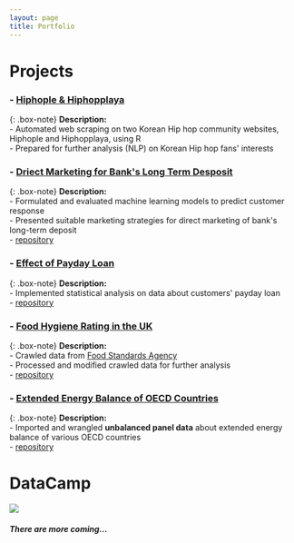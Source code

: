 ```yaml
---
layout: page
title: Portfolio
---
```


# Projects

### - [Hiphople & Hiphopplaya](https://github.com/sakjung/hhl_hhp)

{: .box-note}
**Description:** 
<br />- Automated web scraping on two Korean Hip hop community websites, Hiphople and Hiphopplaya, using R
<br />- Prepared for further analysis (NLP) on Korean Hip hop fans' interests

### - [Driect Marketing for Bank's Long Term Desposit](https://sakjung.github.io/bank/)

{: .box-note}
**Description:** 
<br />- Formulated and evaluated machine learning models to predict customer response
<br />- Presented suitable marketing strategies for direct marketing of bank's long-term deposit
<br />- [repository](https://github.com/sakjung/bank.git)

### - [Effect of Payday Loan](https://sakjung.github.io/payday-loan/)

{: .box-note}
**Description:**
<br />- Implemented statistical analysis on data about customers' payday loan
<br />- [repository](https://github.com/sakjung/payday-loan)

### - [Food Hygiene Rating in the UK](https://sakjung.github.io/food-hygiene-rating)

{: .box-note}
**Description:**
<br />- Crawled data from [Food Standards Agency](https://data.food.gov.uk/catalog/datasets/38dd8d6a-5ab1-4f50-b753-ab33288e3200)
<br />- Processed and modified crawled data for further analysis
<br />- [repository](https://github.com/sakjung/food-hygiene-rating.git)

### - [Extended Energy Balance of OECD Countries](https://sakjung.github.io/extended-energy-balance-oecd/)

{: .box-note}
**Description:**
<br />- Imported and wrangled **unbalanced panel data** about extended energy balance of various OECD countries 
<br />- [repository](https://github.com/sakjung/extended-energy-balance-oecd.git)


# DataCamp

[<img src="https://course_report_production.s3.amazonaws.com/rich/rich_files/rich_files/874/s200/datacamp-logo.png">](https://www.datacamp.com/profile/ssangyu123)


##### There are more coming...



